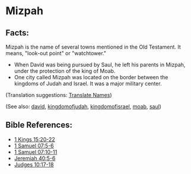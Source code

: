 # Mizpah #

## Facts: ##

Mizpah is the name of several towns mentioned in the Old Testament. It means, "look-out point" or "watchtower."

* When David was being pursued by Saul, he left his parents in Mizpah, under the protection of the king of Moab.
* One city called Mizpah was located on the border between the kingdoms of Judah and Israel. It was a major military center.

(Translation suggestions: [Translate Names](https://git.door43.org/Door43/en-ta-translate-vol1/src/master/content/translate_names.md))

(See also: [david](../other/david.md), [kingdomofjudah](../other/kingdomofjudah.md), [kingdomofisrael](../other/kingdomofisrael.md), [moab](../other/moab.md), [saul](../other/saul.md))

## Bible References: ##

* [1 Kings 15:20-22](https://door43.org/en/bible/notes/1ki/15/20)
* [1 Samuel 07:5-6](https://door43.org/en/bible/notes/1sa/07/05)
* [1 Samuel 07:10-11](https://door43.org/en/bible/notes/1sa/07/10)
* [Jeremiah 40:5-6](https://door43.org/en/bible/notes/jer/40/05)
* [Judges 10:17-18](https://door43.org/en/bible/notes/jdg/10/17)

